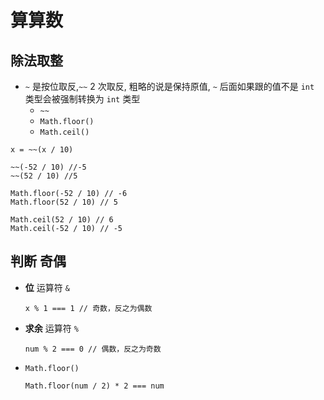 # 算算数

## 除法取整

- `~` 是按位取反,`~~` 2 次取反, 粗略的说是保持原值, `~` 后面如果跟的值不是 `int` 类型会被强制转换为 `int` 类型
  - `~~`
  - `Math.floor()`
  - `Math.ceil()`

```
x = ~~(x / 10)

~~(-52 / 10) //-5
~~(52 / 10) //5

Math.floor(-52 / 10) // -6
Math.floor(52 / 10) // 5

Math.ceil(52 / 10) // 6
Math.ceil(-52 / 10) // -5
```

## 判断 奇偶

- **位** 运算符 `&`
  ```
  x % 1 === 1 // 奇数，反之为偶数
  ```
- **求余** 运算符 `%`
  ```
  num % 2 === 0 // 偶数，反之为奇数
  ```
- `Math.floor()`
  ```
  Math.floor(num / 2) * 2 === num
  ```
